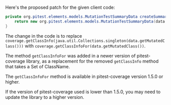 Here's the proposed patch for the given client code:
```java
private org.pitest.elements.models.MutationTestSummaryData createSummaryData(final org.pitest.coverage.CoverageDatabase coverage, final org.pitest.mutationtest.ClassMutationResults data) {
    return new org.pitest.elements.models.MutationTestSummaryData(data.getFileName(), data.getMutations(), coverage.getClassInfoFor(data.getMutatedClass()));
}
```
The change in the code is to replace `coverage.getClassInfo(java.util.Collections.singleton(data.getMutatedClass()))` with `coverage.getClassInfoFor(data.getMutatedClass())`.

The method `getClassInfoFor` was added in a newer version of pitest-coverage library, as a replacement for the removed `getClassInfo` method that takes a Set of ClassName.

The `getClassInfoFor` method is available in pitest-coverage version 1.5.0 or higher.

If the version of pitest-coverage used is lower than 1.5.0, you may need to update the library to a higher version.